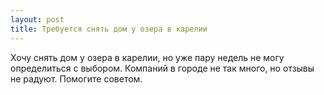 ```yaml
---
layout: post 
title: Требуется снять дом у озера в карелии 
--- 
```

Хочу снять дом у озера в карелии, но уже пару недель не могу определиться с выбором. Компаний в городе не так много, но отзывы не радуют. Помогите советом.